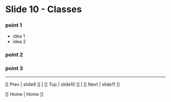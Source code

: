 # Slide 10 - Classes

### point 1
 * idea 1
 * idea 2

### point 2
### point 3

***
[[ Prev | slide9 ]] | [[ Top | slide10 ]] | [[ Next | slide11 ]]

[[ Home | Home ]]